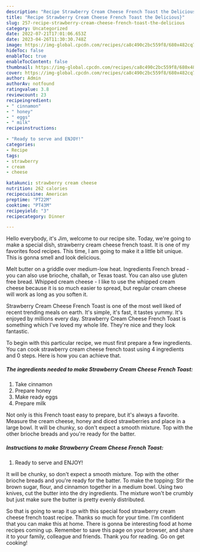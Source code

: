 ```yaml
---
description: "Recipe Strawberry Cream Cheese French Toast the Delicious}"
title: "Recipe Strawberry Cream Cheese French Toast the Delicious}"
slug: 257-recipe-strawberry-cream-cheese-french-toast-the-delicious
category: Uncategorized
date: 2022-07-21T17:01:06.653Z
date: 2023-04-26T11:30:30.748Z
image: https://img-global.cpcdn.com/recipes/ca8c490c2bc559f8/680x482cq70/strawberry-cream-cheese-french-toast-recipe-main-photo.jpg
hideToc: false
enableToc: true
enableTocContent: false
thumbnail: https://img-global.cpcdn.com/recipes/ca8c490c2bc559f8/680x482cq70/strawberry-cream-cheese-french-toast-recipe-main-photo.jpg
cover: https://img-global.cpcdn.com/recipes/ca8c490c2bc559f8/680x482cq70/strawberry-cream-cheese-french-toast-recipe-main-photo.jpg
author: Admin
authorAv: notfound
ratingvalue: 3.8
reviewcount: 23
recipeingredient:
- " cinnamon"
- " honey"
- " eggs"
- " milk"
recipeinstructions:

- "Ready to serve and ENJOY!"
categories:
- Recipe
tags:
- strawberry
- cream
- cheese

katakunci: strawberry cream cheese 
nutrition: 262 calories
recipecuisine: American
preptime: "PT22M"
cooktime: "PT43M"
recipeyield: "3"
recipecategory: Dinner

---
```



Hello everybody, it's Jim, welcome to our recipe site. Today, we're going to make a special dish, strawberry cream cheese french toast. It is one of my favorites food recipes. This time, I am going to make it a little bit unique. This is gonna smell and look delicious.

Melt butter on a griddle over medium-low heat. Ingredients French bread - you can also use brioche, challah, or Texas toast. You can also use gluten free bread. Whipped cream cheese - I like to use the whipped cream cheese because it is so much easier to spread, but regular cream cheese will work as long as you soften it.

Strawberry Cream Cheese French Toast is one of the most well liked of recent trending meals on earth. It's simple, it's fast, it tastes yummy. It's enjoyed by millions every day. Strawberry Cream Cheese French Toast is something which I've loved my whole life. They're nice and they look fantastic.


To begin with this particular recipe, we must first prepare a few ingredients. You can cook strawberry cream cheese french toast using 4 ingredients and 0 steps. Here is how you can achieve that.

<!--inarticleads1-->

##### The ingredients needed to make Strawberry Cream Cheese French Toast:

1. Take  cinnamon
1. Prepare  honey
1. Make ready  eggs
1. Prepare  milk


Not only is this French toast easy to prepare, but it&#39;s always a favorite. Measure the cream cheese, honey and diced strawberries and place in a large bowl. It will be chunky, so don&#39;t expect a smooth mixture. Top with the other brioche breads and you&#39;re ready for the batter. 

<!--inarticleads2-->

##### Instructions to make Strawberry Cream Cheese French Toast:


1. Ready to serve and ENJOY!

It will be chunky, so don&#39;t expect a smooth mixture. Top with the other brioche breads and you&#39;re ready for the batter. To make the topping: Stir the brown sugar, flour, and cinnamon together in a medium bowl. Using two knives, cut the butter into the dry ingredients. The mixture won&#39;t be crumbly but just make sure the butter is pretty evenly distributed. 

So that is going to wrap it up with this special food strawberry cream cheese french toast recipe. Thanks so much for your time. I'm confident that you can make this at home. There is gonna be interesting food at home recipes coming up. Remember to save this page on your browser, and share it to your family, colleague and friends. Thank you for reading. Go on get cooking!
